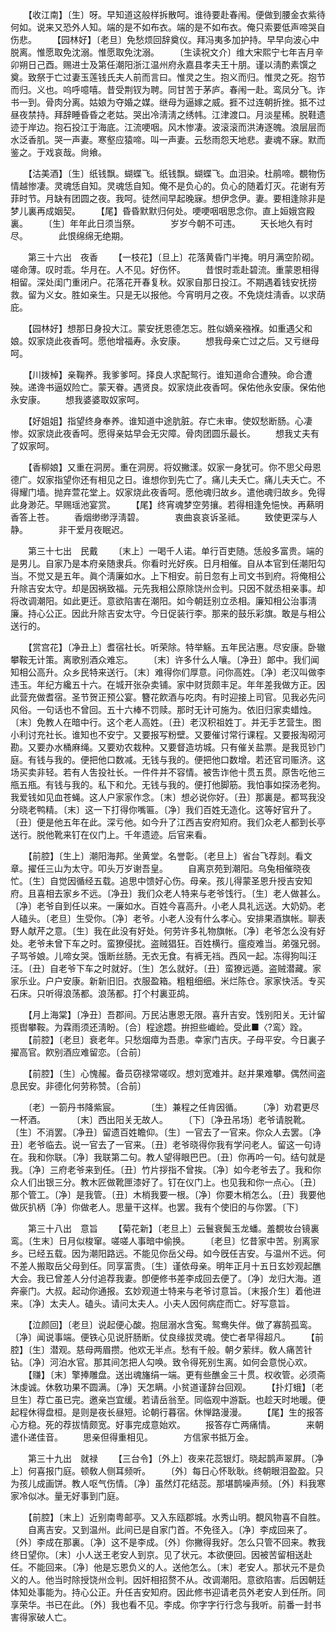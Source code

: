 <!-- { "loadSidebar": true } -->
　　【收江南】〔生〕呀。早知道这般样拆散呵。谁待要赴春闱。便做到腰金衣紫待何如。说来又恐外人知。端的是不如布衣。端的是不如布衣。俺只索要低声啼哭自伤悲。
　　【园林好】〔老旦〕免愁烦回辞奠仪。拜冯夷多加护持。早早向波心中脱离。惟愿取免沈溺。惟愿取免沈溺。
　　〔生读祝文介〕维大宋熙宁七年吉月辛卯朔日己酉。赐进士及第任潮阳浙江温州府永嘉县孝夫王十朋。谨以淸酌素馔之奠。致祭于亡过妻玉莲钱氏夫人前而言曰。惟灵之生。抱义而归。惟灵之死。抱节而归。义也。呜呼噫嘻。昔受荆钗为聘。同甘苦于茅庐。春闱一赴。鸾凤分飞。诈书一到。骨肉分离。姑娘为夺婚之媒。继母为逼嫁之威。捱不过连朝折挫。抵不过昼夜禁持。拜辞睡昏昏之老姑。哭出冷淸淸之绣帏。江津渡口。月淡星稀。脱鞋遗迹于岸边。抱石投江于海底。江流哽咽。风木惨凄。波滚滚而洪涛逐魄。浪层层而水泛香肌。哭一声妻。寒壑应猿啼。叫一声妻。云愁雨怨天地悲。妻魂不寐。默而鉴之。于戏哀哉。尙飨。

　　【沽美酒】〔生〕纸钱飘。蝴蝶飞。纸钱飘。蝴蝶飞。血泪染。杜鹃啼。覩物伤情越惨凄。灵魂恁自知。灵魂恁自知。俺不是负心的。负心的随着灯灭。花谢有芳菲时节。月缺有团圆之夜。我呵。徒然间早起晚寐。想伊念伊。妻。要相逢除非是梦儿裏再成姻契。
　　【尾】昏昏默默归何处。哽哽咽咽思念你。直上姮娥宫殿裏。
　　〔生〕年年此日须当祭。　　　　岁岁今朝不可违。
　　天长地久有时尽。　　　　此恨绵绵无绝期。

　　第三十六出　夜香
　　【一枝花】〔旦上〕花落黄昏门半掩。明月满空阶砌。嗟命薄。叹时乖。华月在。人不见。好伤怀。
　　昔恨时乖赴碧流。重蒙恩相得相留。深处闺门重闭户。花落花开春复秋。奴家自那日投江。不期遇着钱安抚捞救。留为义女。胜如亲生。只是无以报他。今宵明月之夜。不免烧炷淸香。以求荫庇。

　　【园林好】想那日身投大江。蒙安抚恩德怎忘。胜似嫡亲襁褓。如重遇父和娘。奴家烧此夜香呵。愿他增福寿。永安康。
　　想我母亲亡过之后。又亏继母呵。

　　【川拨棹】亲鞠养。我爹爹呵。择良人求配鸳行。谁知道命合遭殃。命合遭殃。递谗书逼奴险亡。蒙天眷。遇贤良。奴家烧此夜香呵。保佑他永安康。保佑他永安康。
　　想我婆婆取奴家呵。

　　【好姐姐】指望终身奉养。谁知道中途肮脏。存亡未审。使奴愁断肠。心凄惨。奴家烧此夜香呵。愿得亲姑早会无灾障。骨肉团圆乐最长。
　　想我丈夫有了奴家呵。

　　【香柳娘】又重在洞房。重在洞房。将奴撇漾。奴家一身犹可。你不思父母恩德广。奴家指望你还有相见之日。谁想你到先亡了。痛儿夫夭亡。痛儿夫夭亡。不得耀门墙。抛弃萱花堂上。奴家烧此夜香呵。愿他魂归故乡。遣他魂归故乡。免得此身渺茫。早赐瑶池宴赏。
　　【尾】终宵魂梦空劳攘。若得相逢免悒怏。再爇明香答上苍。
　　香烟缈缈浮淸碧。　　　　衷曲哀哀诉圣祗。
　　致使更深与人静。　　　　非干爱月夜眠迟。

　　第三十七出　民戴
　　〔末上〕一喝千人诺。单行百吏随。恁般多富贵。端的是男儿。自家乃是本府亲随隶兵。你看时光好疾。日月相催。自从本官到任潮阳勾当。不觉又是五年。眞个淸廉如水。上下相安。前日忽有上司文书到府。将俺相公升除吉安太守。却是因祸致福。元先我相公原除饶州佥判。只因不就丞相亲事。却将改调潮阳。如此更迁。意欲陷害在潮阳。如今朝廷别立丞相。廉知相公治事淸廉。持心公正。因此升除吉安太守。今日促装行李。那来的鼓乐彩旗。敢是与相公送行的。

　　【赏宫花】〔净丑上〕耆宿社长。听荣除。特举觞。五年民沾惠。尽安康。卧辙攀鞍无计策。离歌别酒众难忘。
　　〔末〕许多什么人嚷。〔净丑〕郞中。我们闻知相公高升。众乡民特来送行。〔末〕难得你们厚意。问你高姓。〔净〕老汉叫做李违玉。年纪方纔五十六。在城开张杂卖铺。家中财货颇丰足。年年差我做方正。因此营充做耆宿。圣节贺正预公宴。簪花飮酒与吃肉。有时迎接上司官。见我必先问风俗。一句话也不曾回。五十六棒不罚赎。那时无计可施为。依旧归家卖蜡烛。〔末〕免教人在暗中行。这个老人高姓。〔丑〕老汉积祖姓丁。并无手艺营生。图小利讨充社长。谁知也不安宁。又要报写粉壁。又要催讨常行课程。又要报淘砌河勘。又要办水桶麻绳。又要劝农栽种。又要督造坊城。只有催关盐票。是我觅钞门庭。有钱与我的。便把他口数减。无钱与我的。便把他口数增。若还官司赈济。这场买卖非轻。若有人吿投社长。一件件并不容情。被吿诈他十贯五贯。原吿吃他三甁五甁。有钱与我的。私下和允。无钱与我的。便打他脚筋。我怕事如探汤老狗。我爱钱如见血苍蝇。这人户家家作念。〔末〕想必说你好。〔丑〕那裏是。都骂我没分晓老鸭精。〔末〕这一下打得你嘴匾。〔净〕我们百姓无造化。这等好官升了。〔丑〕便是他五年在此。深亏他。如今升了江西吉安府知府。我们众老人都到长亭送行。脱他靴来钉在仪门上。千年遗迹。后官来看。

　　【前腔】〔生上〕潮阳海邦。坐黄堂。名誉彰。〔老旦上〕省台飞荐剡。看文章。擢任三山为太守。叩头万岁谢吾皇。
　　自离京苑到潮阳。乌兔相催晓夜忙。〔生〕自觉因循经五载。追思中馈好心伤。母亲。孩儿得蒙圣恩升授吉安知府。且喜相去家乡不远。〔净丑〕我们众老人特来与老爷饯行。〔生〕老人做甚么。〔净〕老爷自到任以来。一廉如水。百姓今喜高升。小老人具礼远送。大奶奶。老人磕头。〔老旦〕生受你。〔净〕老爷。小老人没有什么孝心。安排果酒旗帐。聊表野人献芹之意。〔生〕我在此没有好处。何劳许多礼物旗帐。〔净〕老爷怎么没有好处。老爷未曾下车之时。蛮獠侵扰。盗贼猖狂。百姓横行。瘟疫难当。弟强兄弱。子骂爷娘。儿啼女哭。饿断丝肠。无衣无食。有裤无裆。西风一起。冻得狗叫汪汪。〔丑〕自老爷下车之时就好。〔生〕怎么就好。〔丑〕蛮獠远遁。盗贼潜藏。家家乐业。户户安康。新新旧旧。衣服盈箱。粗粗细细。米烂陈仓。家家快活。专买石床。只听得浪荡都。浪荡都。打个村裏亚鸪。

　　【月上海棠】〔净丑〕吾郡间。万民沾惠恩无限。喜升吉安。饯别阳关。无计留揽辔攀鞍。为霖雨须还淸盼。〔合〕程途趱。拚担些巇崄。受此■〈?鸾〉跧。
　　【前腔】〔老旦〕衰老年。只愁烟瘴为吾患。幸家门吉庆。子母平安。今日裏子擢高官。飮别酒应难留恋。〔合前〕

　　【前腔】〔生〕心愧赧。备员窃禄常嗟叹。想刘宽难并。赵并果难攀。偶然间盗息民安。非德化何劳称赞。〔合前〕

　　〔老〕一箚丹书降紫宸。　　　　〔生〕兼程之任肯因循。
　　〔净〕劝君更尽一杯酒。　　　　〔末〕西出阳关无故人。
　　〔下〕〔净丑吊场〕老爷请脱靴。〔生〕不消罢。〔净丑〕留遗百姓瞻仰。〔生〕一官去了一官来。你众人去罢。〔净丑〕老爷临去。说一官去了一官来。〔丑〕老爷晓得你我有学问老人。留这一句诗在。我和你联。〔净〕我联第二句。教人望得眼巴巴。〔丑〕你再吟一句。结句就是我。〔净〕三府老爷来到任。〔丑〕竹片拶指不曾挨。〔净〕如今老爷去了。我和你众人们出银三分。教木匠做靴匣漆好了。钉在仪门上。也见我和你一点心。〔丑〕那个管工。〔净〕是我管。〔丑〕木梢我要一根。〔净〕你要木梢怎么。〔丑〕我要他做灰扒柄〔净〕你做老人。思量干这样。也罢。我有个使旧的与你罢。〔下〕

　　第三十八出　意旨
　　【菊花新】〔老旦上〕云鬟衰鬓玉龙蟠。羞覩妆台镜裏鸾。〔生末〕日月似梭窜。嗟嗟人事暗中偷换。
　　〔老旦〕忆昔家中苦。别离家乡。已经五载。因为潮阳路远。不能见你岳父母。如今旣任吉安。与温州不远。何不差人搬取岳父母到任。同享富贵。〔生〕谨依母亲。明年正月十五日玄妙观起醮大会。我已曾差人分付追荐我妻。卽便修书差李成回去便了。〔净〕龙归大海。道奔豪门。大叔。起动你通报。玄妙观道士特来与老爷讨意旨。〔末报介生〕着他进来。〔净〕太夫人。磕头。请问太夫人。小夫人因何病症而亡。好写意旨。

　　【泣颜回】〔老旦〕说起便心酸。抱屈溺水含寃。鸳鸯失伴。做了寡鹄孤鸾。〔净〕闻说事端。便铁心见说肝肠断。仗良缘拔灵魂。使亡者早得超凡。
　　【前腔】〔生〕潜观。慈母两眉攒。他欢无半点。愁有千般。朝夕萦绊。敎人痛苦针钻。〔净〕河泊水官。那其间怎把人勾唤。致令得死别生离。如何会意悦心欢。
　　【赚】〔末〕擎捧雕盘。送出魂旛绢一端。更有些醮金三十贯。权收管。必须斋沐虔诚。休敎功果不圆满。〔净〕天怎瞒。小贫道谨辞台回观。
　　【扑灯蛾】〔老旦生〕荐亡虽已完。邀亲岂宜缓。若请岳翁至。同临观中游翫。也趁天时地暖。便起程休得盘桓。是则是夜长昼短。论朝行暮宿。休惮路漫漫。
　　【尾】生的报答心方稳。死的荐拔情颇宽。好事完成意始欢。
　　报答存亡两痛情。　　　　来朝遣仆递佳音。
　　思亲但得重相见。　　　　方信家书抵万金。

　　第三十九出　就禄
　　【三台令】〔外上〕夜来花蕊银灯。晓起鹊声翠屛。〔净上〕何喜报门庭。顿敎人侧耳频听。
　　〔外〕每日心怀耿耿。终朝眼泪盈盈。只为孩儿成画饼。教人呕气伤情。〔净〕虽然灯花结蕊。那堪鹊噪声频。〔外〕料我寒家冷似冰。量无好事到门庭。

　　【前腔】〔末上〕近别南粤邮亭。又入东瓯郡城。水秀山明。覩风物喜不自胜。
　　自离吉安。又到温州。此间已是自家门首。不免径入。〔净〕李成回来了。〔外〕李成在那裏。〔净〕这不是李成。〔外〕你撇得我好。怎么只管不回来。教我终日望你。〔末〕小人送王老安人到京。见了状元。本欲便回。因被苦留相送赴任。不能回来。〔净〕他是忘恩负义的人。送他怎么。〔末〕老安人。那状元不是负义的人。他当时除授饶州佥判。因奸相招赘不从。改调潮阳。意欲陷害。后因朝廷体知处事能为。持心公正。升任吉安知府。因此修书迎请老员外老安人到任所。同享荣华。书已在此。〔外〕我也看不见。李成。你字字行行念与我听。前番一封书害得家破人亡。

